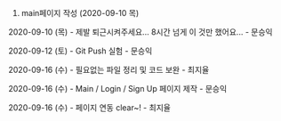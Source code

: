 1. main페이지 작성 (2020-09-10 목)

2020-09-10 (목) - 제발 퇴근시켜주세요... 8시간 넘게 이 것만 했어요... - 문승익

2020-09-12 (토) - Git Push 실험 - 문승익

2020-09-16 (수) - 필요없는 파일 정리 및 코드 보완 - 최지율

2020-09-16 (수) - Main / Login / Sign Up 페이지 제작 - 문승익

2020-09-16 (수) - 페이지 연동 clear~! - 최지율